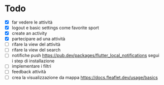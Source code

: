 
# Todo

- [X] far vedere le attività
- [X] logout e basic settings come favorite sport
- [X] create an activity
- [X] partecipare ad una attività
- [ ] rifare la view del attività 
- [ ] rifare la view del search
- [ ] notifiche push https://pub.dev/packages/flutter_local_notifications segui i step di installazione
- [ ] implementare i filtri
- [ ] feedback attività
- [ ] crea la visualizzazione da mappa https://docs.fleaflet.dev/usage/basics